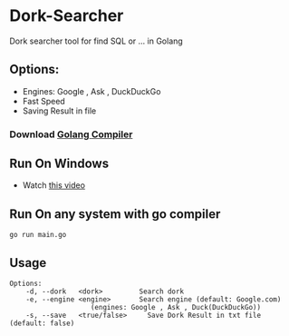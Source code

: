# Dork-Searcher
Dork searcher tool for find SQL or ... in Golang

## Options:
* Engines: Google , Ask , DuckDuckGo
* Fast Speed
* Saving Result in file

### Download [Golang Compiler](https://go.dev/dl/)

## Run On Windows

* Watch [this video](https://raw.githubusercontent.com/ConfusedCharacter/Dork-Searcher/main/help.mp4)

## Run On any system with go compiler

```
go run main.go
```

## Usage

```
Options:
	-d, --dork   <dork>         Search dork
	-e, --engine <engine>       Search engine (default: Google.com)
				    (engines: Google , Ask , Duck(DuckDuckGo))	
	-s, --save   <true/false>     Save Dork Result in txt file (default: false)
```
